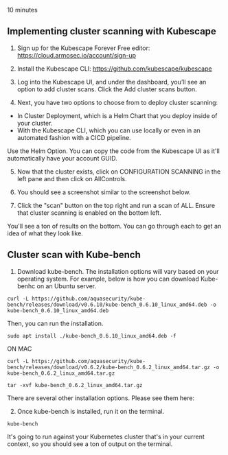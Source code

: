 10 minutes

## Implementing cluster scanning with Kubescape

1. Sign up for the Kubescape Forever Free editor: https://cloud.armosec.io/account/sign-up

2. Install the Kubescape CLI: https://github.com/kubescape/kubescape

3. Log into the Kubescape UI, and under the dashboard, you’ll see an option to add cluster scans. Click the Add cluster scans button.

4. Next, you have two options to choose from to deploy cluster scanning:

- In Cluster Deployment, which is a Helm Chart that you deploy inside of your cluster.
- With the Kubescape CLI, which you can use locally or even in an automated fashion with a CICD pipeline.

Use the Helm Option. You can copy the code from the Kubescape UI as it'll automatically have your account GUID. 

5. Now that the cluster exists, click on CONFIGURATION SCANNING in the left pane and then click on AllControls.

6. You should see a screenshot similar to the screenshot below.

[](../images/1.png)

7. Click the "scan" button on the top right and run a scan of ALL. Ensure that cluster scanning is enabled on the bottom left.

[](../images//2.png)

You'll see a ton of results on the bottom. You can go through each to get an idea of what they look like.
## Cluster scan with Kube-bench

1. Download kube-bench. The installation options will vary based on your operating system. For example, below is how you can download Kube-benhc on an Ubuntu server.
```
curl -L https://github.com/aquasecurity/kube-bench/releases/download/v0.6.10/kube-bench_0.6.10_linux_amd64.deb -o kube-bench_0.6.10_linux_amd64.deb
```

Then, you can run the installation.

```
sudo apt install ./kube-bench_0.6.10_linux_amd64.deb -f
```

ON MAC
```
curl -L https://github.com/aquasecurity/kube-bench/releases/download/v0.6.2/kube-bench_0.6.2_linux_amd64.tar.gz -o kube-bench_0.6.2_linux_amd64.tar.gz

tar -xvf kube-bench_0.6.2_linux_amd64.tar.gz
```

There are several other installation options. Please see them here: 

2. Once kube-bench is installed, run it on the terminal. 
```
kube-bench
```

It's going to run against your Kubernetes cluster that's in your current context, so you should see a ton of output on the terminal.